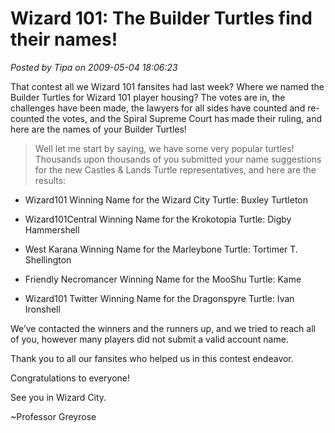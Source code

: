 # Wizard 101: The Builder Turtles find their names!

*Posted by Tipa on 2009-05-04 18:06:23*

That contest all we Wizard 101 fansites had last week? Where we named the Builder Turtles for Wizard 101 player housing? The votes are in, the challenges have been made, the lawyers for all sides have counted and re-counted the votes, and the Spiral Supreme Court has made their ruling, and here are the names of your Builder Turtles!

> Well let me start by saying, we have some very popular turtles! Thousands upon thousands of you submitted your name suggestions for the new Castles & Lands Turtle representatives, and here are the results:

 * Wizard101 Winning Name for the Wizard City Turtle: Buxley Turtleton
> 

 * Wizard101Central Winning Name for the Krokotopia Turtle: Digby Hammershell
> 

 * West Karana Winning Name for the Marleybone Turtle: Tortimer T. Shellington
> 

 * Friendly Necromancer Winning Name for the MooShu Turtle: Kame
> 
 * Wizard101 Twitter Winning Name for the Dragonspyre Turtle: Ivan Ironshell

> 

> 
We’ve contacted the winners and the runners up, and we tried to reach all of you, however many players did not submit a valid account name.

Thank you to all our fansites who helped us in this contest endeavor.

Congratulations to everyone!

See you in Wizard City.

~Professor Greyrose





